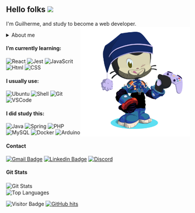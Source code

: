 ## Hello folks <img src="https://media.giphy.com/media/hvRJCLFzcasrR4ia7z/giphy.gif" width="25px"></a>

I'm Guilherme, and study to become a web developer.
<img align='right' src='./images/octa1.png' width='300'>

<details>
<summary>About me</summary>
  <li>Florianópolis, SC - :brazil:</li>
  <li>:birthday: 1992 :birthday:</li>
  <li>:man_student: Archival Science by <a href="https://ufsc.br/">UFSC</a> :man_student:</li>
  <li>:man_student: Systems Development Technician by <a href="https://www.ifsc.edu.br">IFSC</a> :man_student:</li>
  <li>Actually, I study at <a href="https://www.betrybe.com/">Trybe</a> <img src="./images/trybe_logo.jpeg" width="18"></li>
  <li>:hearts: :video_game: :jigsaw: :game_die: :robot: :book: :dog2: :cat2: :hearts:</li>
</details>

#### I’m currently learning:

  ![React](https://img.shields.io/badge/React-20232A?style=for-the-badge&logo=react&logoColor=61DAFB)
  ![Jest](https://img.shields.io/badge/Jest-C21325?style=for-the-badge&logo=jest&logoColor=white)
  ![JavaScrit](https://img.shields.io/badge/JavaScript-323330?style=for-the-badge&logo=javascript&logoColor=F7DF1E)
  ![Html](https://img.shields.io/badge/HTML-239120?style=for-the-badge&logo=html5&logoColor=white)
  ![CSS](https://img.shields.io/badge/CSS-239120?&style=for-the-badge&logo=css3&logoColor=white)

#### I usually use:

  ![Ubuntu](https://img.shields.io/badge/Ubuntu-E95420?style=for-the-badge&logo=ubuntu&logoColor=white)
  ![Shell](https://img.shields.io/badge/-Shell-blasck?style=for-the-badge&logo=Shell&color=orange)
  ![Git](https://img.shields.io/badge/Git-F05032?style=for-the-badge&logo=git&logoColor=white)
  ![VSCode](https://img.shields.io/badge/Visual_Studio_Code-0078D4?style=for-the-badge&logo=visual%20studio%20code&logoColor=white)

#### I did study this:

  ![Java](https://img.shields.io/badge/Java-ED8B00?style=for-the-badge&logo=java&logoColor=white)
  ![Spring](https://img.shields.io/badge/Spring-6DB33F?style=for-the-badge&logo=spring&logoColor=white)
  ![PHP](https://img.shields.io/badge/PHP-777BB4?style=for-the-badge&logo=php&logoColor=white)
  ![MySQL](https://img.shields.io/badge/MySQL-00000F?style=for-the-badge&logo=mysql&logoColor=white)
  ![Docker](https://img.shields.io/badge/Docker-2CA5E0?style=for-the-badge&logo=docker&logoColor=white)
  ![Arduino](https://img.shields.io/badge/arduino-2CA5E0?style=for-the-badge&logo=arduino&logoColor=white&color=lightgrey)

#### Contact

  [![Gmail Badge](https://img.shields.io/badge/-guiicnunes@gmail.com-c14438?style=for-the-badge&logo=Gmail&logoColor=white&link=mailto:guiicnunes@gmail.com)](mailto:guiicnunes@gmail.com)
  [![Linkedin Badge](https://img.shields.io/badge/-guiccnunes-blue?style=for-the-badge&logo=Linkedin&logoColor=white&link=https://www.linkedin.com/in/guiccnunes/)](https://www.linkedin.com/in/guiccnunes/)
  [![Discord](https://img.shields.io/badge/Discord-7289DA?style=for-the-badge&logo=discord&logoColor=white)](https://discordapp.com/users/GuiiCNunes#5160)

#### Git Stats

  <img align="center" src="https://github-readme-stats.vercel.app/api?username=guiicnunes&show_icons=true&hide=issues&icon_color=000000&hide_border=true&title_color=5391FE&text_color=555" target="_blank" alt="Git Stats">
  <br />
  <!-- ![Git Stats](https://github-readme-stats.vercel.app/api?username=guiicnunes&show_icons=true&hide=issues&icon_color=000000&hide_border=true&title_color=5391FE&text_color=555) -->

  <img align="center" src="https://github-readme-stats.vercel.app/api/top-langs/?username=guiicnunes&hide=html,&hide_border=true&title_color=5391FE&text_color=555" alt="Top Languages">

  <!-- ![Top Languages](https://github-readme-stats.vercel.app/api/top-langs/?username=guiicnunes&hide=html,&hide_border=true&title_color=5391FE&text_color=555) -->

  ![Visitor Badge](https://visitor-badge.laobi.icu/badge?page_id=guiicnunes.guiicnunes)
  <a href="https://github.com/guiicnunes/guiicnunes" target="_blank"><img alt="GitHub hits" src="https://img.shields.io/github/last-commit/guiicnunes/guiicnunes?label=last%20commit&?style=flat"></a>

<!--
**GuiiCNunes/guiicnunes** is a ✨ _special_ ✨ repository because its `README.md` (this file) appears on your GitHub profile.

Here are some ideas to get you started:

- 🔭 I’m currently working on ...
- 🌱 I’m currently learning ...
- 👯 I’m looking to collaborate on ...
- 🤔 I’m looking for help with ...
- 💬 Ask me about ...
- 📫 How to reach me: ...
- 😄 Pronouns: ...
- ⚡ Fun fact: ...
-->
